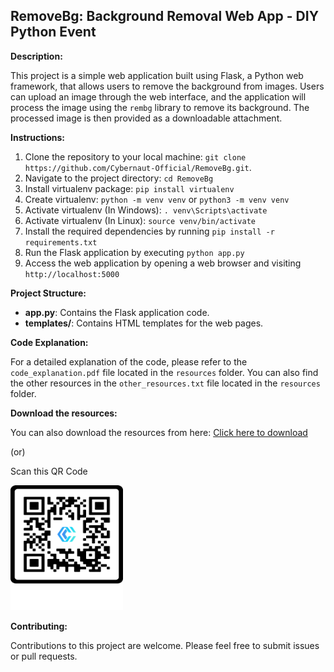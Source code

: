 ## RemoveBg: Background Removal Web App - DIY Python Event

**Description:**

This project is a simple web application built using Flask, a Python web framework, that allows users to remove the background from images. Users can upload an image through the web interface, and the application will process the image using the `rembg` library to remove its background. The processed image is then provided as a downloadable attachment.

**Instructions:**

1. Clone the repository to your local machine: `git clone https://github.com/Cybernaut-Official/RemoveBg.git`.
2. Navigate to the project directory: `cd RemoveBg`
3. Install virtualenv package: `pip install virtualenv`
4. Create virtualenv: `python -m venv venv` or `python3 -m venv venv`
5. Activate virtualenv (In Windows): `. venv\Scripts\activate`
6. Activate virtualenv (In Linux): `source venv/bin/activate`
7. Install the required dependencies by running `pip install -r requirements.txt`
8. Run the Flask application by executing `python app.py`
9. Access the web application by opening a web browser and visiting `http://localhost:5000`

**Project Structure:**

- **app.py**: Contains the Flask application code.
- **templates/**: Contains HTML templates for the web pages.

**Code Explanation:**

For a detailed explanation of the code, please refer to the `code_explanation.pdf` file located in the `resources` folder.
You can also find the other resources in the `other_resources.txt` file located in the `resources` folder.

**Download the resources:**

You can also download the resources from here: [Click here to download](http://tiny.cc/cybernaut-diy-python)

(or)

Scan this QR Code

<img src="./resource_qr.png" width="180" height="200">


**Contributing:**

Contributions to this project are welcome. Please feel free to submit issues or pull requests.
